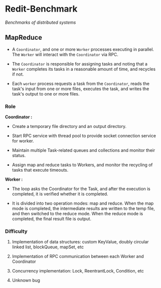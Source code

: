 # Redit-Benchmark

*Benchmarks of distributed systems*

## MapReduce

- A `Coordinator`, and one or more `Worker` processes executing in parallel. The `Worker` will interact with the `Coordinator` via RPC.


- The `Coordinator` is responsible for assigning tasks and noting that a `Worker` completes its tasks in a reasonable amount of time, and recycles if not.


- Each `worker` process requests a task from the `Coordinator`, reads the task's input from one or more files, executes the task, and writes the task's output to one or more files.


### Role

**Coordinator :**

- Create a temporary file directory and an output directory.
  

- Start RPC service with thread pool to provide socket connection service for worker.
  

- Maintain multiple Task-related queues and collections and monitor their status.
  

- Assign map and reduce tasks to Workers, and monitor the recycling of tasks that execute timeouts.


**Worker :**

- The loop asks the Coordinator for the Task, and after the execution is completed, it is verified whether it is completed.


- It is divided into two operation modes: map and reduce. When the map mode is completed, the intermediate results are written to the temp file, and then switched to the reduce mode. When the reduce mode is completed, the final result file is output.


### Difficulty

1. Implementation of data structures: custom KeyValue, doubly circular linked list, blockQueue, mapSet, etc

2. Implementation of RPC communication between each Worker and Coordinator

3. Concurrency implementation: Lock, ReentrantLock, Condition, etc

4. Unknown bug


